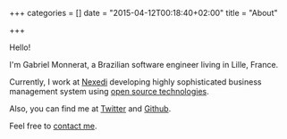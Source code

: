 +++
categories = []
date = "2015-04-12T00:18:40+02:00"
title = "About"

+++

Hello!

I&#39;m Gabriel Monnerat, a Brazilian software engineer living in Lille, France.

Currently, I work at [Nexedi](http://www.nexedi.com) developing highly sophisticated
business management system using [open source technologies](http://git.erp5.org/gitweb).

Also, you can find me at [Twitter](http://www.twitter.com/gmonnerat) and [Github](http://www.github.com/gmonnerat).

Feel free to [contact me](mailto:contact@gmnt.net).
